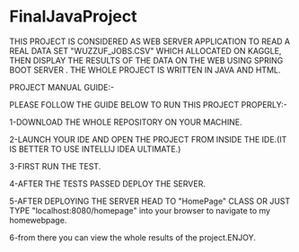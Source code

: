 # FinalJavaProject

THIS PROJECT IS CONSIDERED AS WEB SERVER APPLICATION TO READ A REAL DATA SET "WUZZUF_JOBS.CSV" WHICH ALLOCATED ON KAGGLE,
THEN DISPLAY THE RESULTS OF THE DATA ON THE WEB USING SPRING BOOT SERVER .
THE WHOLE PROJECT IS WRITTEN IN JAVA AND HTML.



PROJECT MANUAL GUIDE:- 

PLEASE FOLLOW THE GUIDE BELOW TO RUN THIS PROJECT PROPERLY:-


1-DOWNLOAD THE WHOLE REPOSITORY ON YOUR MACHINE.

2-LAUNCH YOUR IDE AND OPEN THE PROJECT FROM INSIDE THE IDE.(IT IS BETTER TO USE INTELLIJ IDEA ULTIMATE.) 

3-FIRST RUN THE TEST.

4-AFTER THE TESTS PASSED DEPLOY THE SERVER.

5-AFTER DEPLOYING THE SERVER HEAD TO "HomePage" CLASS OR JUST TYPE "localhost:8080/homepage" into your browser to navigate to my homewebpage.

6-from there you can view the whole results of the project.ENJOY.



